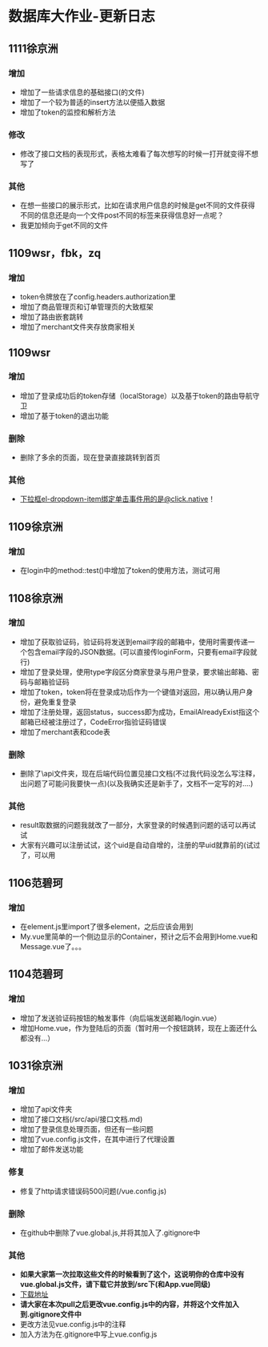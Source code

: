 # 数据库大作业-更新日志
## 1111徐京洲
### 增加
- 增加了一些请求信息的基础接口(的文件)
- 增加了一个较为普适的insert方法以便插入数据
- 增加了token的监控和解析方法

### 修改
- 修改了接口文档的表现形式，表格太难看了每次想写的时候一打开就变得不想写了

### 其他
- 在想一些接口的展示形式，比如在请求用户信息的时候是get不同的文件获得不同的信息还是向一个文件post不同的标签来获得信息好一点呢？
- 我更加倾向于get不同的文件

## 1109wsr，fbk，zq
### 增加
- token令牌放在了config.headers.authorization里
- 增加了商品管理页和订单管理页的大致框架
- 增加了路由嵌套跳转
- 增加了merchant文件夹存放商家相关

## 1109wsr
### 增加
- 增加了登录成功后的token存储（localStorage）以及基于token的路由导航守卫
- 增加了基于token的退出功能

### 删除
- 删除了多余的页面，现在登录直接跳转到首页

### 其他
- 下拉框el-dropdown-item绑定单击事件用的是@click.native！

## 1109徐京洲
### 增加
- 在login中的method::test()中增加了token的使用方法，测试可用

## 1108徐京洲
### 增加
- 增加了获取验证码，验证码将发送到email字段的邮箱中，使用时需要传递一个包含email字段的JSON数据。(可以直接传loginForm，只要有email字段就行)
- 增加了登录处理，使用type字段区分商家登录与用户登录，要求输出邮箱、密码与邮箱验证码
- 增加了token，token将在登录成功后作为一个键值对返回，用以确认用户身份，避免重复登录
- 增加了注册处理，返回status，success即为成功，EmailAlreadyExist指这个邮箱已经被注册过了，CodeError指验证码错误
- 增加了merchant表和code表

### 删除
- 删除了\api文件夹，现在后端代码位置见接口文档(不过我代码没怎么写注释，出问题了可能问我要快一点)(以及我确实还是新手了，文档不一定写的对....)

### 其他
- result取数据的问题我就改了一部分，大家登录的时候遇到问题的话可以再试试
- 大家有兴趣可以注册试试，这个uid是自动自增的，注册的早uid就靠前的(试过了，可以用

## 1106范碧珂
### 增加
- 在element.js里import了很多element，之后应该会用到
- My.vue里简单的一个侧边显示的Container，预计之后不会用到Home.vue和Message.vue了。。。

## 1104范碧珂
### 增加
- 增加了发送验证码按钮的触发事件（向后端发送邮箱/login.vue）
- 增加Home.vue，作为登陆后的页面（暂时用一个按钮跳转，现在上面还什么都没有...）

## 1031徐京洲
### 增加
- 增加了api文件夹
- 增加了接口文档(/src/api/接口文档.md)
- 增加了登录信息处理页面，但还有一些问题
- 增加了vue.config.js文件，在其中进行了代理设置
- 增加了邮件发送功能

### 修复
- 修复了http请求错误码500问题(/vue.config.js)

### 删除
- 在github中删除了vue.global.js,并将其加入了.gitignore中

### 其他
- **如果大家第一次拉取这些文件的时候看到了这个，这说明你的仓库中没有vue.global.js文件，请下载它并放到/src下(和App.vue同级)**
- [下载地址](http://60.205.226.43/repo/vue.global.js)
- **请大家在本次pull之后更改vue.config.js中的内容，并将这个文件加入到.gitignore文件中**
- 更改方法见vue.config.js中的注释
- 加入方法为在.gitignore中写上vue.config.js

